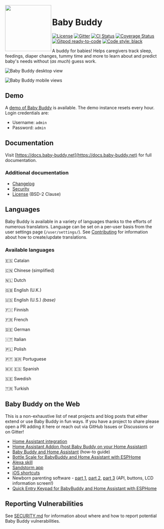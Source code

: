 <img src="babybuddy/static_src/logo/icon.png" height="150" align="left">

# Baby Buddy

[![License](https://img.shields.io/badge/License-BSD%202--Clause-orange.svg)](https://opensource.org/licenses/BSD-2-Clause)
[![Gitter](https://img.shields.io/gitter/room/nwjs/nw.js.svg)](https://gitter.im/babybuddy/Lobby)
[![CI Status](https://github.com/babybuddy/babybuddy/actions/workflows/ci.yml/badge.svg)](https://github.com/babybuddy/babybuddy/actions/workflows/ci.yml)
[![Coverage Status](https://coveralls.io/repos/github/babybuddy/babybuddy/badge.svg?branch=master)](https://coveralls.io/github/babybuddy/babybuddy?branch=master)
[![Gitpod ready-to-code](https://img.shields.io/badge/Gitpod-ready--to--code-blue?logo=gitpod)](https://gitpod.io/#https://github.com/babybuddy/babybuddy)
[![Code style: black](https://img.shields.io/badge/code%20style-black-000000.svg)](https://github.com/psf/black)

A buddy for babies! Helps caregivers track sleep, feedings, diaper changes, 
tummy time and more to learn about and predict baby's needs without (*as much*)
guess work.

![Baby Buddy desktop view](screenshot.png)

![Baby Buddy mobile views](screenshot_mobile.png)

## Demo

A [demo of Baby Buddy](https://demo.baby-buddy.net) is available. The demo instance
resets every hour. Login credentials are:

- Username: `admin`
- Password: `admin`

## Documentation

Visit [https://docs.baby-buddy.net](https://docs.baby-buddy.net) for full documentation.

### Additional documentation

- [Changelog](/CHANGELOG.md)
- [Security](/SECURITY.md)
- [License](/LICENSE) (BSD-2 Clause)

## Languages

Baby Buddy is available in a variety of languages thanks to the efforts of numerous
translators. Language can be set on a per-user basis from the user settings page
(`/user/settings/`). See [Contributing](https://docs.baby-buddy.net/contributing/translation/)
for information about how to create/update translations.

### Available languages

:es: Catalan

:cn: Chinese (simplified)

:netherlands: Dutch

:uk: English (U.K.)

:us: English (U.S.) *(base)*

:finland: Finnish

:fr: French

:de: German

:it: Italian

:poland: Polish

:portugal: :brazil: Portuguese

:mexico: :es: Spanish

:sweden: Swedish

:tr: Turkish

## Baby Buddy on the Web

This is a non-exhaustive list of neat projects and blog posts that either extend
or use Baby Buddy in fun ways. If you have a project to share please open a PR
adding it here or reach out via GitHub Issues or Discussions or on Gitter!

- [Home Assistant integration](https://github.com/jcgoette/baby_buddy_homeassistant)
- [Home Assistant Addon (host Baby Buddy on your Home Assistant)](https://github.com/OttPeterR/addon-babybuddy)
- [Baby Buddy and Home Assistant](https://martinnoah.com/babybuddy-and-home-assistant.html) (how-to guide)
- [Bottle Scale for BabyBuddy and Home Assistant with ESPHome](https://github.com/sfgabe/OITProjects/tree/master/BabyBuddy_ESP_HASS)
- [Alexa skill](https://github.com/babybuddy/babybuddy-alexa-skill)
- [Sandstorm app](https://github.com/babybuddy/babybuddy-sandstorm)
- [iOS shortcuts](https://github.com/babybuddy/babybuddy/discussions/300)
- Newborn parenting software - [part 1](https://lutzky.net/2021/10/03/software-parenting-1/), [part 2](https://lutzky.net/2021/10/05/software-parenting-2/), [part 3](https://lutzky.net/2021/10/10/software-parenting-3/) (API, buttons, LCD information screen!)
- [Quick Entry Keypad for BabyBuddy and Home Assistant with ESPHome](https://github.com/sfgabe/OITProjects/tree/master/Baby_Buddy_Keypad)

## Reporting Vulnerabilities

See [SECURITY.md](SECURITY.md) for information about where and how to report
potential Baby Buddy vulnerabilities.
